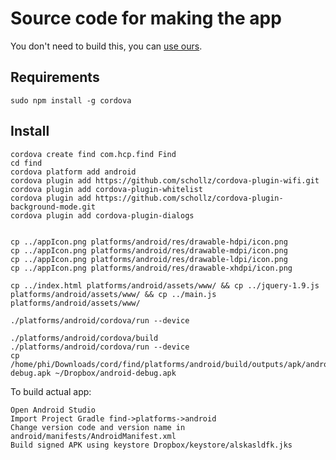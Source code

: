 # Source code for making the app

You don't need to build this, you can [use ours](https://play.google.com/store/apps/details?id=com.hcp.find).

## Requirements

```
sudo npm install -g cordova
```

## Install
```
cordova create find com.hcp.find Find
cd find
cordova platform add android
cordova plugin add https://github.com/schollz/cordova-plugin-wifi.git
cordova plugin add cordova-plugin-whitelist
cordova plugin add https://github.com/schollz/cordova-plugin-background-mode.git
cordova plugin add cordova-plugin-dialogs


cp ../appIcon.png platforms/android/res/drawable-hdpi/icon.png
cp ../appIcon.png platforms/android/res/drawable-mdpi/icon.png
cp ../appIcon.png platforms/android/res/drawable-ldpi/icon.png
cp ../appIcon.png platforms/android/res/drawable-xhdpi/icon.png

cp ../index.html platforms/android/assets/www/ && cp ../jquery-1.9.js platforms/android/assets/www/ && cp ../main.js platforms/android/assets/www/

./platforms/android/cordova/run --device

./platforms/android/cordova/build
./platforms/android/cordova/run --device
cp /home/phi/Downloads/cord/find/platforms/android/build/outputs/apk/android-debug.apk ~/Dropbox/android-debug.apk
```


To build actual app:

```
Open Android Studio
Import Project Gradle find->platforms->android
Change version code and version name in android/manifests/AndroidManifest.xml
Build signed APK using keystore Dropbox/keystore/alskasldfk.jks
```
